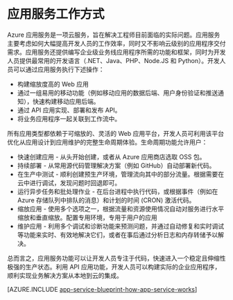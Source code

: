 <properties 
	pageTitle="Azure 应用服务工作方式" 
	description="了解应用服务工作方式" 
	keywords="应用服务, azure 应用服务, 缩放, 可缩放, 应用服务计划, 应用服务成本"
	services="app-service" 
	documentationCenter="" 
	authors="yochay" 
	manager="wpickett" 
	editor=""/>

<tags
	ms.service="app-service"
	ms.date="02/10/2016"
	wacn.date="11/14/2016"/>

# 应用服务工作方式

Azure 应用服务是一项云服务，旨在解决工程师目前面临的实际问题。应用服务主要考虑如何大幅提高开发人员的工作效率，同时又不影响云级别的应用程序交付需求。应用服务还提供编写企业级业务线应用程序所需的功能和框架，同时为开发人员提供最常用的开发语言（.NET、Java、PHP、Node.JS 和 Python）。开发人员可以通过应用服务执行下述操作：

* 构建缩放度高的 Web 应用
* 通过一组易用的移动功能（例如移动应用的数据后端、用户身份验证和推送通知），快速构建移动应用后端。
* 通过 API 应用实现、部署和发布 API。
* 将业务应用程序一起关联到工作流中。

所有应用类型都依赖于可缩放的、灵活的 Web 应用平台，开发人员可利用该平台优化从应用设计到应用维护的完整生命周期体验。生命周期功能允许用户：

* 快速创建应用 - 从头开始创建，或者从 Azure 应用商店选取 OSS 包。
* 持续部署 - 从常用源代码管理解决方案（例如 GitHub）自动部署新代码。
* 在生产中测试 - 顺利创建预生产环境，管理流向其中的部分流量。根据需要在云中进行调试，发现问题时回退即可。
* 运行异步任务和批处理作业 - 在后台进程中执行代码，或根据事件（例如在 Azure 存储队列中排队的消息）和计划的时间 (CRON) 激活代码。
* 缩放应用 - 使用多个选项之一，根据流量和资源使用情况自动对服务进行水平缩放和垂直缩放。配置专用环境，专用于用户的应用
* 维护应用 - 利用多个调试和诊断功能来预测问题，并通过自动修复和实时调试等功能来实时、有效地解决它们，或者在事后通过分析日志和内存转储予以解决。
 
总而言之，应用服务功能可以让开发人员专注于代码，快速进入一个稳定且伸缩性极强的生产状态。利用 API 应用功能，开发人员可以构建实际的企业应用程序，顺利实现业务解决方案从本地到云的集成。

[AZURE.INCLUDE [app-service-blueprint-how-app-service-works](../../includes/app-service-blueprint-how-app-service-works.md)]

<!---HONumber=Mooncake_0919_2016-->